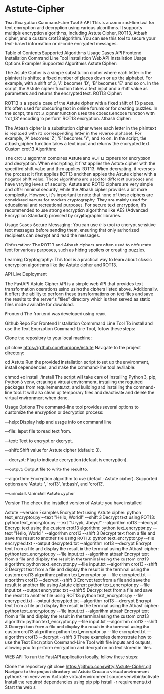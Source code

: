
# Astute-Cipher
Text Encryption Command-Line Tool & API
This is a command-line tool for text encryption and decryption using various algorithms. It supports multiple encryption algorithms, including Astute Cipher, ROT13, Atbash cipher, and a custom crot13 algorithm. You can use this tool to secure your text-based information or decode encrypted messages.

Table of Contents
Supported Algorithms
Usage Cases
API
Frontend
Installation
Command Line Tool Installation
Web API Installation
Usage Options
Examples
Supported Algorithms
Astute Cipher:

The Astute Cipher is a simple substitution cipher where each letter in the plaintext is shifted a fixed number of places down or up the alphabet.
For example, with a shift of 3, 'A' becomes 'D', 'B' becomes 'E', and so on.
In the script, the Astute_cipher function takes a text input and a shift value as parameters and returns the encrypted text.
ROT13 Cipher:

ROT13 is a special case of the Astute cipher with a fixed shift of 13 places.
It's often used for obscuring text in online forums or for creating puzzles.
In the script, the rot13_cipher function uses the codecs.encode function with 'rot_13' encoding to perform ROT13 encryption.
Atbash Cipher:

The Atbash cipher is a substitution cipher where each letter in the plaintext is replaced with its corresponding letter in the reverse alphabet.
For example, 'A' becomes 'Z', 'B' becomes 'Y', and so on.
In the script, the atbash_cipher function takes a text input and returns the encrypted text.
Custom crot13 Algorithm:

The crot13 algorithm combines Astute and ROT13 ciphers for encryption and decryption. When encrypting, it first applies the Astute cipher with the specified shift value and then applies ROT13. When decrypting, it reverses the process: it first applies ROT13 and then applies the Astute  cipher with a negated shift value.
These algorithms are used for different purposes and have varying levels of security. Astute and ROT13 ciphers are very simple and offer minimal security, while the Atbash cipher provides a bit more complexity. However, it's important to note that none of these ciphers are considered secure for modern cryptography. They are mainly used for educational and recreational purposes. For secure text encryption, it's recommended to use strong encryption algorithms like AES (Advanced Encryption Standard) provided by cryptographic libraries.

Usage Cases
Secure Messaging: You can use this tool to encrypt sensitive text messages before sending them, ensuring that only authorized recipients can decrypt and read the messages.

Obfuscation: The ROT13 and Atbash ciphers are often used to obfuscate text for various purposes, such as hiding spoilers or creating puzzles.

Learning Cryptography: This tool is a practical way to learn about classic encryption algorithms like the Astute  cipher and ROT13.

API
Live Deployment

The FastAPI Astute  Cipher API is a simple web API that provides text transformation operations using using the ciphers listed above. Additionally, it offers the ability to perform these transformations on text files and save the results to the server's "files" directory which is then served as static files made available for download.

Frontend
The frontend was developed using react

Github Repo For Frontend
Installation
Commmand Line Tool
To install and use the Text Encryption Command-Line Tool, follow these steps:

Clone the repository to your local machine:

git clone https://github.com/hardope/Astute 
Navigate to the project directory:

cd Astute 
Run the provided installation script to set up the environment, install dependencies, and make the command-line tool available:

chmod +x install
./install
The script will take care of installing Python 3, pip, Python 3 venv, creating a virtual environment, installing the required packages from requirements.txt, and building and installing the command-line tool. It will also clean up temporary files and deactivate and delete the virtual environment when done.

Usage Options
The command-line tool provides several options to customize the encryption or decryption process:

--help: Display help and usage info on command line

--file: Input file to read text from.

--text: Text to encrypt or decrypt.

--shift: Shift value for Astute  cipher (default: 3).

--decrypt: Flag to indicate decryption (default is encryption).

--output: Output file to write the result to.

--algorithm: Encryption algorithm to use (default: Astute  cipher). Supported options are 'Astute ', 'rot13', 'atbash', and 'crot13'.

--uninstall: Uninstall Astute  cypher

Version
The check the installed version of Astute  you have installed

Astute  --version
Examples
Encrypt text using Astute  cipher:
python text_encryptor.py --text "Hello, World!" --shift 3
Decrypt text using ROT13:
python text_encryptor.py --text "Uryyb, Jbeyq!" --algorithm rot13 --decrypt
Encrypt text using the custom crot13 algorithm:
python text_encryptor.py --text "Hello, World!" --algorithm crot13 --shift 3
Decrypt text from a file and save the result to another file using ROT13:
python text_encryptor.py --file encrypted.txt --output decrypted.txt --algorithm rot13 --decrypt
Encrypt text from a file and display the result in the terminal using the Atbash cipher:
python text_encryptor.py --file input.txt --algorithm atbash
Encrypt text from a file and display the result in the terminal using the custom crot13 algorithm:
python text_encryptor.py --file input.txt --algorithm crot13 --shift 3
Decrypt text from a file and display the result in the terminal using the custom crot13 algorithm:
python text_encryptor.py --file encrypted.txt --algorithm crot13 --decrypt --shift 3
Encrypt text from a file and save the result to another file using Astute  cipher:
python text_encryptor.py --file input.txt --output encrypted.txt --shift 5
Decrypt text from a file and save the result to another file using ROT13:
python text_encryptor.py --file encrypted.txt --output decrypted.txt --algorithm rot13 --decrypt
Encrypt text from a file and display the result in the terminal using the Atbash cipher:
python text_encryptor.py --file input.txt --algorithm atbash
Encrypt text from a file and display the result in the terminal using the custom crot13 algorithm:
python text_encryptor.py --file input.txt --algorithm crot13 --shift 3
Decrypt text from a file and display the result in the terminal using the custom crot13 algorithm:
python text_encryptor.py --file encrypted.txt --algorithm crot13 --decrypt --shift 3
These examples demonstrate how to use the Text Encryption Command-Line Tool with file inputs and outputs, allowing you to perform encryption and decryption on text stored in files.

WEB API
To run the FastAPI application locally, follow these steps:

Clone the repository
git clone https://github.com/wittyj/Astute-Cipher.git
Navigate to the project directory
cd Astute 
Create a virtual environment
python3 -m venv venv
Activate virtual environment
source venv/bin/activate
Install the required dependencies using pip
pip install -r requirements.txt
Start the web s

